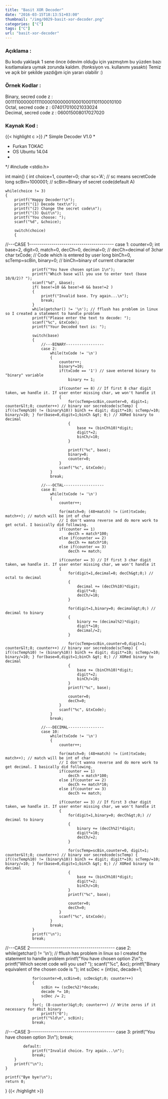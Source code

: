 ```yaml
---
title: "Basit XOR Decoder"
date: "2016-03-15T18:13:51+03:00"
thumbnail: "/img/0029-basit-xor-decoder.png"
categories: ["C"]
tags: ["C"]
url: "basit-xor-decoder"
---
```


### Açıklama :

Bu kodu yaklaşık 1 sene önce ödevim olduğu için yazmıştım bu yüzden bazı kısıtlamalara uymak zorunda kaldım. (fonksiyon vs. kullanımı yasaktı) Temiz ve açık bir şekilde yazdığım için yararı olabilir :)


### Örnek Kodlar :

Binary, secred code z : 001111000000111100001000000100010001101100010100</br>
Octal, secred code z : 074017010021033024</br>
Decimal, secred code z : 060015008017027020


### Kaynak Kod :

{{< highlight c >}}
/* Simple Decoder V1.0
 * 
 * Furkan TOKAC
 * OS Ubuntu 14.04
 * 
*/
#include <stdio.h>

int main()
{
    int choice=1, counter=0;
    char sc='A';  // sc means secretCode
    long scBin=1000001; // scBin=Binary of secret code(default A)
    
    while(choice != 3)
    {
        printf("Happy Decoder!\n");
        printf("(1) Decode text\n");
        printf("(2) Change the secret code\n");
        printf("(3) Quit\n");
        printf("You choose: ");
        scanf("%d", &choice);
        
        switch(choice)
        {
//---CASE 1------------------------------------------
            case 1:
                counter=0;
                int base=2, digit=0, match=0, decCh=0, decimal=0; // decCh=decimal of 3char
                char txCode; // Code which is entered by user
                long binCh=0, scTemp=scBin, binary=0; // binCh=binary of current character
                
                printf("You have chosen option 1\n");
                printf("Which base will you use to enter text (base 10/8/2)? ");
                scanf("%d", &base);
                if( base!=10 && base!=8 && base!=2 )
                {
                    printf("Invalid base. Try again...\n");
                    break;
                }
                while(getchar() != '\n'); // fflush has problem in linux so I created a statement to handle problem
                printf("Please enter the text to decode: ");
                scanf("%c", &txCode);
                printf("Your Decoded text is: ");
                
                switch(base)
                {
                    //---BINARY-----------------
                    case 2:
                        while(txCode != '\n')
                        {
                            counter++;
                            binary*=10;
                            if(txCode == '1') // save entered binary to "binary" variable
                                binary += 1;
                            
                            if(counter == 8) // If first 8 char digit taken, we handle it. If user enter missing char, we won't handle it
                            {
                                for(scTemp=scBin,counter=0, digit=1; counter&lt;8; counter++) // binary xor secredcode(scTemp) { if((scTemp%10) != (binary%10)) binCh += digit; digit*=10; scTemp/=10; binary/=10; } for(base=0,digit=1;binCh &gt; 0;) // XORed binary to decimal
                                {
                                    base += (binCh%10)*digit;
                                    digit*=2;
                                    binCh/=10;
                                }
                                
                                printf("%c", base);
                                binary=0;
                                counter=0;
                            }
                            scanf("%c", &txCode);
                        }
                        break;
                    
                    //---OCTAL------------------
                    case 8:
                        while(txCode != '\n')
                        {
                            counter++;
                            
                            for(match=0; (48+match) != (int)txCode; match++); // match will be int of char
                            // I don't wanna reverse and do more work to get octal. I basically did following.
                            if(counter == 1)
                                decCh = match*100;
                            else if(counter == 2)
                                decCh += match*10;
                            else if(counter == 3)
                                decCh += match;
                            
                            if(counter == 3) // If first 3 char digit taken, we handle it. If user enter missing char, we won't handle it
                            {
                                for(digit=1,decimal=0; decCh&gt;0;) // octal to decimal
                                { 
                                    decimal += (decCh%10)*digit;
                                    digit*=8;
                                    decCh/=10;
                                }
                                
                                for(digit=1,binary=0; decimal&gt;0;) // decimal to binary
                                {
                                    binary += (decimal%2)*digit;
                                    digit*=10;
                                    decimal/=2;
                                }
                                
                                for(scTemp=scBin,counter=0,digit=1; counter&lt;8; counter++) // binary xor secredcode(scTemp) { if((scTemp%10) != (binary%10)) binCh += digit; digit*=10; scTemp/=10; binary/=10; } for(base=0,digit=1;binCh &gt; 0;) // XORed binary to decimal
                                {
                                    base += (binCh%10)*digit;
                                    digit*=2;
                                    binCh/=10;
                                }
                                printf("%c", base);
                                
                                counter=0;
                                decCh=0;
                            }
                            scanf("%c", &txCode);
                        }
                        break;

                    //---DECIMAL----------------
                    case 10:
                        while(txCode != '\n')
                        {
                            counter++;
                            
                            for(match=0; (48+match) != (int)txCode; match++); // match will be int of char
                            // I don't wanna reverse and do more work to get decimal. I basically did following.
                            if(counter == 1)
                                decCh = match*100;
                            else if(counter == 2)
                                decCh += match*10;
                            else if(counter == 3)
                                decCh += match;
                            
                            if(counter == 3) // If first 3 char digit taken, we handle it. If user enter missing char, we won't handle it
                            {
                                for(digit=1,binary=0; decCh&gt;0;) // decimal to binary
                                {
                                    binary += (decCh%2)*digit;
                                    digit*=10;
                                    decCh/=2;
                                }
                                
                                for(scTemp=scBin,counter=0, digit=1; counter&lt;8; counter++) // binary xor secredcode(scTemp) { if((scTemp%10) != (binary%10)) binCh += digit; digit*=10; scTemp/=10; binary/=10; } for(base=0,digit=1;binCh &gt; 0;) // XORed binary to decimal
                                {
                                    base += (binCh%10)*digit;
                                    digit*=2;
                                    binCh/=10;
                                }
                                printf("%c", base);
                                
                                counter=0;
                                decCh=0;
                            }
                            scanf("%c", &txCode);
                        }
                        break;
                }
                printf("\n");
                break;
//---CASE 2------------------------------------------
            case 2:
                while(getchar() != '\n'); // fflush has problem in linux so I created the statement to handle problem
                printf("You have chosen option 2\n");
                printf("Which secret code will you use? ");
                scanf("%c", &sc);
                printf("Binary equivalent of the chosen code is ");
                int scDec = (int)sc, decade=1;
                
                for(counter=0,scBin=0; scDec&gt;0; counter++)
                {
                    scBin += (scDec%2)*decade;
                    decade *= 10;
                    scDec /= 2;
                }
                for(; (8-counter)&gt;0; counter++) // Write zeros if it necessary for 8bit binary
                    printf("0");
                printf("%ld\n", scBin);
                break;
//---CASE 3------------------------------------------
            case 3:
                printf("You have chosen option 3\n");
                break;
            
            default:
                printf("Invalid choice. Try again...\n");
                break;
        }
        printf("\n");
    }
    
    printf("Bye bye!\n");
    return 0;
}
{{< /highlight >}}
